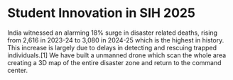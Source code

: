 # Student Innovation in SIH 2025
India witnessed an alarming 18% surge in disaster related deaths, rising from 2,616 in 2023-24 to 3,080 in 2024-25 which is the highest in history. This increase is largely due to delays in detecting and rescuing trapped individuals.[1] We have built a unmanned drone which scan the whole area creating a 3D map of the entire disaster zone and return to the command center.
